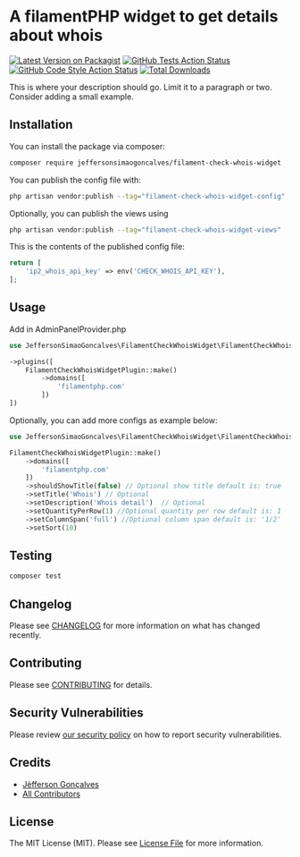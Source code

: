 # A filamentPHP widget to get details about whois

[![Latest Version on Packagist](https://img.shields.io/packagist/v/jeffersonsimaogoncalves/filament-check-whois-widget.svg?style=flat-square)](https://packagist.org/packages/jeffersonsimaogoncalves/filament-check-whois-widget)
[![GitHub Tests Action Status](https://img.shields.io/github/actions/workflow/status/jeffersonsimaogoncalves/filament-check-whois-widget/run-tests.yml?branch=main&label=tests&style=flat-square)](https://github.com/jeffersonsimaogoncalves/filament-check-whois-widget/actions?query=workflow%3Arun-tests+branch%3Amain)
[![GitHub Code Style Action Status](https://img.shields.io/github/actions/workflow/status/jeffersonsimaogoncalves/filament-check-whois-widget/fix-php-code-style-issues.yml?branch=main&label=code%20style&style=flat-square)](https://github.com/jeffersonsimaogoncalves/filament-check-whois-widget/actions?query=workflow%3A"Fix+PHP+code+styling"+branch%3Amain)
[![Total Downloads](https://img.shields.io/packagist/dt/jeffersonsimaogoncalves/filament-check-whois-widget.svg?style=flat-square)](https://packagist.org/packages/jeffersonsimaogoncalves/filament-check-whois-widget)


This is where your description should go. Limit it to a paragraph or two. Consider adding a small example.

## Installation

You can install the package via composer:

```bash
composer require jeffersonsimaogoncalves/filament-check-whois-widget
```

You can publish the config file with:

```bash
php artisan vendor:publish --tag="filament-check-whois-widget-config"
```

Optionally, you can publish the views using

```bash
php artisan vendor:publish --tag="filament-check-whois-widget-views"
```

This is the contents of the published config file:

```php
return [
    'ip2_whois_api_key' => env('CHECK_WHOIS_API_KEY'),
];
```

## Usage
Add in AdminPanelProvider.php

```php
use JeffersonSimaoGoncalves\FilamentCheckWhoisWidget\FilamentCheckWhoisWidgetPlugin;

->plugins([
    FilamentCheckWhoisWidgetPlugin::make()
        ->domains([
            'filamentphp.com'
        ])
])
```

Optionally, you can add more configs as example below:

```php
use JeffersonSimaoGoncalves\FilamentCheckWhoisWidget\FilamentCheckWhoisWidgetPlugin;

FilamentCheckWhoisWidgetPlugin::make()
    ->domains([
        'filamentphp.com'
    ])
    ->shouldShowTitle(false) // Optional show title default is: true
    ->setTitle('Whois') // Optional
    ->setDescription('Whois detail')  // Optional
    ->setQuantityPerRow(1) //Optional quantity per row default is: 1
    ->setColumnSpan('full') //Optional column span default is: '1/2' 
    ->setSort(10)
```

## Testing

```bash
composer test
```

## Changelog

Please see [CHANGELOG](CHANGELOG.md) for more information on what has changed recently.

## Contributing

Please see [CONTRIBUTING](.github/CONTRIBUTING.md) for details.

## Security Vulnerabilities

Please review [our security policy](../../security/policy) on how to report security vulnerabilities.

## Credits

- [Jèfferson Gonçalves](https://github.com/jeffersonsimaogoncalves)
- [All Contributors](../../contributors)

## License

The MIT License (MIT). Please see [License File](LICENSE.md) for more information.
